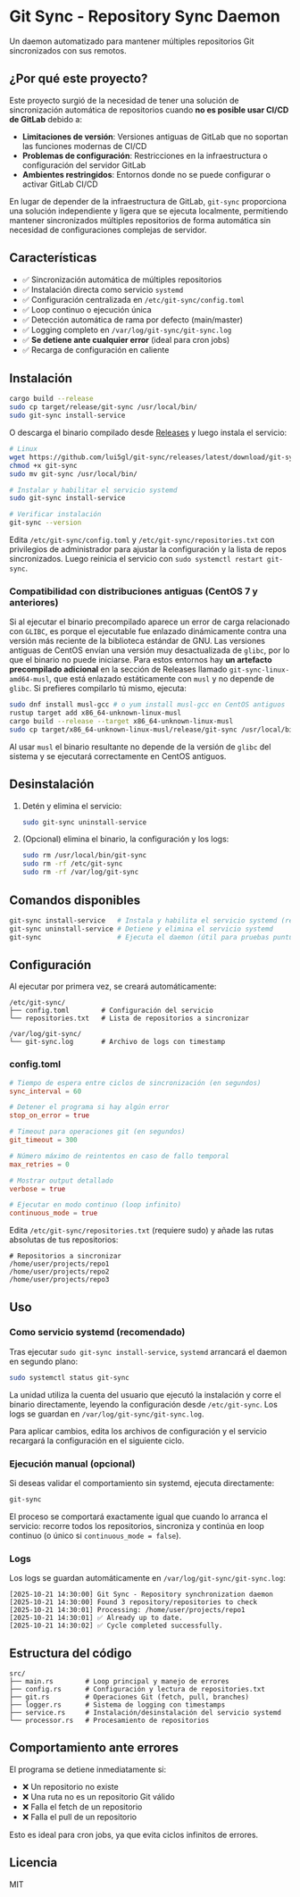 # Git Sync - Repository Sync Daemon

Un daemon automatizado para mantener múltiples repositorios Git sincronizados con sus remotos.

## ¿Por qué este proyecto?

Este proyecto surgió de la necesidad de tener una solución de sincronización automática de repositorios cuando **no es posible usar CI/CD de GitLab** debido a:

- **Limitaciones de versión**: Versiones antiguas de GitLab que no soportan las funciones modernas de CI/CD
- **Problemas de configuración**: Restricciones en la infraestructura o configuración del servidor GitLab
- **Ambientes restringidos**: Entornos donde no se puede configurar o activar GitLab CI/CD

En lugar de depender de la infraestructura de GitLab, `git-sync` proporciona una solución independiente y ligera que se ejecuta localmente, permitiendo mantener sincronizados múltiples repositorios de forma automática sin necesidad de configuraciones complejas de servidor.

## Características

- ✅ Sincronización automática de múltiples repositorios
- ✅ Instalación directa como servicio `systemd`
- ✅ Configuración centralizada en `/etc/git-sync/config.toml`
- ✅ Loop continuo o ejecución única
- ✅ Detección automática de rama por defecto (main/master)
- ✅ Logging completo en `/var/log/git-sync/git-sync.log`
- ✅ **Se detiene ante cualquier error** (ideal para cron jobs)
- ✅ Recarga de configuración en caliente

## Instalación

```bash
cargo build --release
sudo cp target/release/git-sync /usr/local/bin/
sudo git-sync install-service
```

O descarga el binario compilado desde [Releases](https://github.com/lui5gl/git-sync/releases) y luego instala el servicio:

```bash
# Linux
wget https://github.com/lui5gl/git-sync/releases/latest/download/git-sync
chmod +x git-sync
sudo mv git-sync /usr/local/bin/

# Instalar y habilitar el servicio systemd
sudo git-sync install-service

# Verificar instalación
git-sync --version
```

Edita `/etc/git-sync/config.toml` y `/etc/git-sync/repositories.txt` con privilegios de administrador para ajustar la configuración y la lista de repos sincronizados. Luego reinicia el servicio con `sudo systemctl restart git-sync`.

### Compatibilidad con distribuciones antiguas (CentOS 7 y anteriores)

Si al ejecutar el binario precompilado aparece un error de carga relacionado con `GLIBC`, es porque el ejecutable fue enlazado
dinámicamente contra una versión más reciente de la biblioteca estándar de GNU. Las versiones antiguas de CentOS envían una
versión muy desactualizada de `glibc`, por lo que el binario no puede iniciarse. Para estos entornos hay **un artefacto
precompilado adicional** en la sección de Releases llamado `git-sync-linux-amd64-musl`, que está enlazado estáticamente con
`musl` y no depende de `glibc`. Si prefieres compilarlo tú mismo, ejecuta:

```bash
sudo dnf install musl-gcc # o yum install musl-gcc en CentOS antiguos
rustup target add x86_64-unknown-linux-musl
cargo build --release --target x86_64-unknown-linux-musl
sudo cp target/x86_64-unknown-linux-musl/release/git-sync /usr/local/bin/
```

Al usar `musl` el binario resultante no depende de la versión de `glibc` del sistema y se ejecutará correctamente en CentOS
antiguos.

## Desinstalación

1. Detén y elimina el servicio:
   ```bash
   sudo git-sync uninstall-service
   ```

2. (Opcional) elimina el binario, la configuración y los logs:
   ```bash
   sudo rm /usr/local/bin/git-sync
   sudo rm -rf /etc/git-sync
   sudo rm -rf /var/log/git-sync
   ```

## Comandos disponibles

```bash
git-sync install-service   # Instala y habilita el servicio systemd (requiere sudo)
git-sync uninstall-service # Detiene y elimina el servicio systemd
git-sync                   # Ejecuta el daemon (útil para pruebas puntuales)
```

## Configuración

Al ejecutar por primera vez, se creará automáticamente:

```
/etc/git-sync/
├── config.toml        # Configuración del servicio
└── repositories.txt   # Lista de repositorios a sincronizar

/var/log/git-sync/
└── git-sync.log       # Archivo de logs con timestamp
```

### config.toml

```toml
# Tiempo de espera entre ciclos de sincronización (en segundos)
sync_interval = 60

# Detener el programa si hay algún error
stop_on_error = true

# Timeout para operaciones git (en segundos)
git_timeout = 300

# Número máximo de reintentos en caso de fallo temporal
max_retries = 0

# Mostrar output detallado
verbose = true

# Ejecutar en modo continuo (loop infinito)
continuous_mode = true
```

Edita `/etc/git-sync/repositories.txt` (requiere sudo) y añade las rutas absolutas de tus repositorios:

```
# Repositorios a sincronizar
/home/user/projects/repo1
/home/user/projects/repo2
/home/user/projects/repo3
```

## Uso

### Como servicio systemd (recomendado)

Tras ejecutar `sudo git-sync install-service`, `systemd` arrancará el daemon en segundo plano:

```bash
sudo systemctl status git-sync
```

La unidad utiliza la cuenta del usuario que ejecutó la instalación y corre el binario directamente, leyendo la configuración desde `/etc/git-sync`. Los logs se guardan en `/var/log/git-sync/git-sync.log`.

Para aplicar cambios, edita los archivos de configuración y el servicio recargará la configuración en el siguiente ciclo.

### Ejecución manual (opcional)

Si deseas validar el comportamiento sin systemd, ejecuta directamente:
```bash
git-sync
```

El proceso se comportará exactamente igual que cuando lo arranca el servicio: recorre todos los repositorios, sincroniza y continúa en loop continuo (o único si `continuous_mode = false`).

### Logs

Los logs se guardan automáticamente en `/var/log/git-sync/git-sync.log`:

```
[2025-10-21 14:30:00] Git Sync - Repository synchronization daemon
[2025-10-21 14:30:00] Found 3 repository/repositories to check
[2025-10-21 14:30:01] Processing: /home/user/projects/repo1
[2025-10-21 14:30:01] ✅ Already up to date.
[2025-10-21 14:30:02] ✅ Cycle completed successfully.
```

## Estructura del código

```
src/
├── main.rs        # Loop principal y manejo de errores
├── config.rs      # Configuración y lectura de repositories.txt
├── git.rs         # Operaciones Git (fetch, pull, branches)
├── logger.rs      # Sistema de logging con timestamps
├── service.rs     # Instalación/desinstalación del servicio systemd
└── processor.rs   # Procesamiento de repositorios
```

## Comportamiento ante errores

El programa se detiene inmediatamente si:
- ❌ Un repositorio no existe
- ❌ Una ruta no es un repositorio Git válido
- ❌ Falla el fetch de un repositorio
- ❌ Falla el pull de un repositorio

Esto es ideal para cron jobs, ya que evita ciclos infinitos de errores.

## Licencia

MIT
